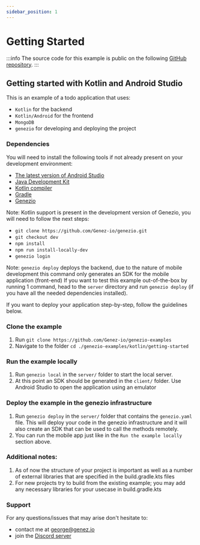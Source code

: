 ```yaml
---
sidebar_position: 1
---
```


# Getting Started

:::info
The source code for this example is public on the following [GitHub repository](https://github.com/Genez-io/genezio-examples/blob/master/kotlin/getting-started/README.md).
:::

## Getting started with Kotlin and Android Studio

This is an example of a todo application that uses:

- `Kotlin` for the backend
- `Kotlin/Android` for the frontend
- `MongoDB`
- `genezio` for developing and deploying the project

### Dependencies

You will need to install the following tools if not already present on your development environment:

- [The latest version of Android Studio](https://developer.android.com/studio)
- [Java Development Kit](https://www.oracle.com/java/technologies/downloads/)
- [Kotlin compiler](https://kotlinlang.org/docs/command-line.html)
- [Gradle](https://gradle.org/install/)
- [Genezio](https://github.com/Genez-io/genezio)

Note: Kotlin support is present in the development version of Genezio, you will need to follow the next steps:

- `git clone https://github.com/Genez-io/genezio.git`
- `git checkout dev`
- `npm install`
- `npm run install-locally-dev`
- `genezio login`

Note: `genezio deploy` deploys the backend, due to the nature of mobile development this command only generates an SDK for the mobile application (front-end) If you want to test this example out-of-the-box by running 1 command, head to the `server` directory and run `genezio deploy` (if you have all the needed dependencies installed).

If you want to deploy your application step-by-step, follow the guidelines below.

### Clone the example

1. Run `git clone https://github.com/Genez-io/genezio-examples`
2. Navigate to the folder `cd ./genezio-examples/kotlin/getting-started`

### Run the example locally

1. Run `genezio local` in the `server/` folder to start the local server.
2. At this point an SDK should be generated in the `client/` folder. Use Android Studio to open the application using an emulator

### Deploy the example in the genezio infrastructure

1. Run `genezio deploy` in the `server/` folder that contains the `genezio.yaml` file. This will deploy your code in the genezio infrastructure and it will also create an SDK that can be used to call the methods remotely.
2. You can run the mobile app just like in the `Run the example locally` section above.

### Additional notes:

1. As of now the structure of your project is important as well as a number of external libraries that are specified in the build.gradle.kts files
2. For new projects try to build from the existing example; you may add any necessary libraries for your usecase in build.gradle.kts

### Support

For any questions/issues that may arise don't hesitate to:

- contact me at george@genez.io
- join the [Discord server](https://discord.gg/R5ywWdsBrz)
